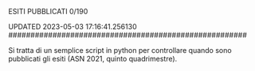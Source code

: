 ESITI PUBBLICATI 0/190 

UPDATED 2023-05-03 17:16:41.256130
######################################################

Si tratta di un semplice script in python per controllare quando sono pubblicati gli esiti (ASN 2021, quinto quadrimestre).

